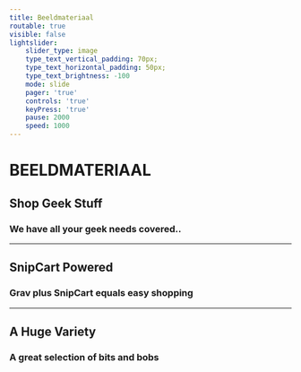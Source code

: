 ```yaml
---
title: Beeldmateriaal
routable: true
visible: false
lightslider:
    slider_type: image
    type_text_vertical_padding: 70px;
    type_text_horizontal_padding: 50px;
    type_text_brightness: -100
    mode: slide
    pager: 'true'
    controls: 'true'
    keyPress: 'true'
    pause: 2000
    speed: 1000
---
```


# BEELDMATERIAAL

## Shop Geek Stuff
### We have all your **geek** needs covered..
___
## SnipCart Powered
### **Grav** plus **SnipCart** equals easy shopping
___
## A Huge Variety
### A great selection of **bits** and **bobs**